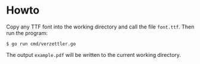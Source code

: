 # Howto

Copy any TTF font into the working directory and call the file `font.ttf`. Then
run the program:

    $ go run cmd/verzettler.go

The output `example.pdf` will be written to the current working directory.

